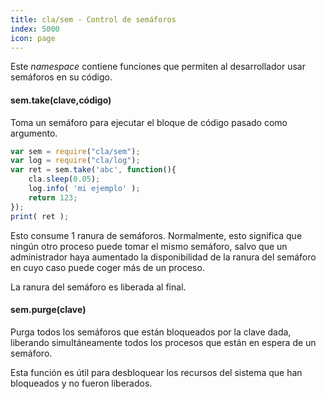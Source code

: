 ```yaml
---
title: cla/sem - Control de semáforos
index: 5000
icon: page
---
```


Este *namespace* contiene
funciones que permiten al desarrollador
usar semáforos en su código.

#### sem.take(clave,código)

Toma un semáforo para ejecutar el bloque de código
pasado como argumento.

```javascript
var sem = require("cla/sem");
var log = require("cla/log");
var ret = sem.take('abc', function(){
    cla.sleep(0.05);
    log.info( 'mi ejemplo' );
    return 123;
});
print( ret );
```

Esto consume 1 ranura de semáforos. Normalmente, esto significa que ningún otro proceso puede tomar el mismo semáforo, salvo que un administrador haya aumentado la disponibilidad de la ranura del semáforo en cuyo caso puede coger más de un proceso.

La ranura del semáforo es liberada al final.

#### sem.purge(clave)

Purga todos los semáforos que están bloqueados por la clave dada, 
liberando simultáneamente todos los procesos que están en espera
de un semáforo.

Esta función es útil para desbloquear los recursos del sistema que
han bloqueados y no fueron liberados.
